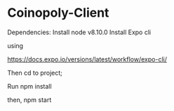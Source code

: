 # Coinopoly-Client
Dependencies:
Install node v8.10.0
Install Expo cli

using

https://docs.expo.io/versions/latest/workflow/expo-cli/

Then cd to project;

Run npm install

then, npm start

